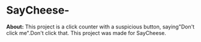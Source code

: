 # SayCheese-

**About:**
This project is a click counter with a suspicious button, saying"Don't click me".Don't click that.
This project was made for SayCheese.

